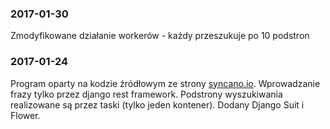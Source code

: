 ### 2017-01-30
Zmodyfikowane działanie workerów - każdy przeszukuje po 10 podstron

### 2017-01-24
Program oparty na kodzie źródłowym ze strony [syncano.io](https://www.syncano.io/blog/configuring-running-django-celery-docker-containers-pt-1/).
Wprowadzanie frazy tylko przez django rest framework. Podstrony wyszukiwania realizowane są przez taski (tylko jeden kontener). Dodany Django Suit i Flower.
